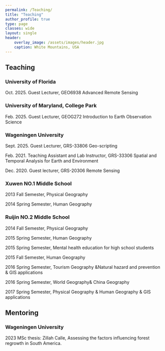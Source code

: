 ```yaml
---
permalink: /Teaching/
title: "Teaching"
author_profile: true
type: page
classes: wide
layout: single
header:
    overlay_image: /assets/images/header.jpg
    caption: White Mountains, USA
---
```


## Teaching
### University of Florida 
Oct. 2025. Guest Lecturer, GEO6938 Advanced Remote Sensing 

### University of Maryland, College Park 
Feb. 2025. Guest Lecturer, GEOG272 Introduction to Earth Observation Science

### Wageningen University 
Sept. 2025. Guest Lecturer, GRS-33806 Geo-scripting 

Feb. 2021. Teaching Assistant and Lab Instructor, GRS-33306 Spatial and Temporal Analysis for Earth and 
Environment 

Dec. 2020. Guest lecturer, GRS-20306 Remote Sensing 

### Xuwen NO.1 Middle School 
2013 Fall Semester, Physical Geography 

2014 Spring Semester, Human Geography

### Ruijin NO.2 Middle School 
2014 Fall Semester, Physical Geography 

2015 Spring Semester, Human Geography

2015 Spring Semester, Mental health education for high school students 

2015 Fall Semester, Human Geography

2016 Spring Semester, Tourism Geography &Natural hazard and prevention & GIS applications

2016 Spring Semester, World Geography& China Geography 

2017 Spring Semester, Physical Geography & Human Geography & GIS applications 

## Mentoring
### Wageningen University
2023 MSc thesis: Zillah Calle, Assessing the factors influencing forest regrowth in South America.

